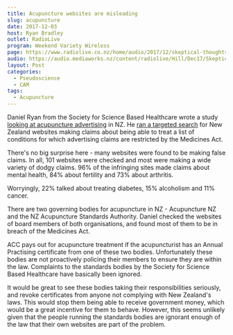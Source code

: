 ```yaml
---
title: Acupuncture websites are misleading
slug: acupuncture
date: 2017-12-03
host: Ryan Bradley
outlet: RadioLive
program: Weekend Variety Wireless
page: https://www.radiolive.co.nz/home/audio/2017/12/skeptical-thoughts-with-mark-honeychurch.html
audio: https://audio.mediaworks.nz/content/radiolive/Hill/Dec17/SkepticalThoughts3_12_17.mp3
layout: Post
categories:
  - Pseudoscience
  - CAM
tags:
  - Acupuncture
---
```


Daniel Ryan from the Society for Science Based Healthcare wrote a study [looking at acupuncture advertising](http://www.nzherald.co.nz/nz/news/article.cfm?c_id=1&objectid=11950955) in NZ. He [ran a targeted search](https://www.nzma.org.nz/journal/read-the-journal/all-issues/2010-2019/2017/vol-130-no-1466-1-december-2017/7430) for New Zealand websites making claims about being able to treat a list of conditions for which advertising claims are restricted by the Medicines Act.

<!-- more -->

There's no big surprise here - many websites were found to be making false claims. In all, 101 websites were checked and most were making a wide variety of dodgy claims. 96% of the infringing sites made claims about mental health, 84% about fertility and 73% about arthritis.

Worryingly, 22% talked about treating diabetes, 15% alcoholism and 11% cancer.

There are two governing bodies for acupuncture in NZ - Acupuncture NZ and the NZ Acupuncture Standards Authority. Daniel checked the websites of board members of both organisations, and found most of them to be in breach of the Medicines Act.

ACC pays out for acupuncture treatment if the acupuncturist has an Annual Practising certificate from one of these two bodies. Unfortunately these bodies are not proactively policing their members to ensure they are within the law. Complaints to the standards bodies by the Society for Science Based Healthcare have basically been ignored.

It would be great to see these bodies taking their responsibilities seriously, and revoke certificates from anyone not complying with New Zealand's laws. This would stop them being able to receive government money, which would be a great incentive for them to behave. However, this seems unlikely given that the people running the standards bodies are ignorant enough of the law that their own websites are part of the problem.
